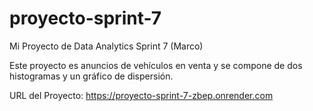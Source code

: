# proyecto-sprint-7

Mi Proyecto de Data Analytics Sprint 7 (Marco)

Este proyecto es anuncios de vehículos en venta y se compone de dos histogramas y un gráfico de dispersión.

URL del Proyecto: https://proyecto-sprint-7-zbep.onrender.com